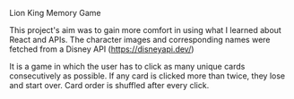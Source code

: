 Lion King Memory Game

This project's aim was to gain more comfort in using what I learned about React and APIs. The character images and corresponding names were fetched from a Disney API (https://disneyapi.dev/)

It is a game in which the user has to click as many unique cards consecutively as possible. If any card is clicked more than twice, they lose and start over. Card order is shuffled after every click.
